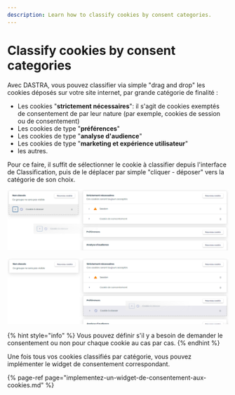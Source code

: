 ```yaml
---
description: Learn how to classify cookies by consent categories.
---
```


# Classify cookies by consent categories

Avec DASTRA, vous pouvez classifier via simple "drag and drop" les cookies déposés sur votre site internet, par grande catégorie de finalité :

* Les cookies "**strictement nécessaires**": il s'agit de cookies exemptés de consentement de par leur nature \(par exemple, cookies de session ou de consentement\)
* Les cookies de type "**préférences**"
* Les cookies de type "**analyse d'audience**"
* Les cookies de type "**marketing et expérience utilisateur**"
* les autres.

Pour ce faire, il suffit de sélectionner le cookie à classifier depuis l'interface de Classification, puis de le déplacer par simple "cliquer - déposer" vers la catégorie de son choix.

![Le cookie &quot;Cookie &#xE0; classer&quot; en cours de classification](../../../.gitbook/assets/image%20%2881%29.png)

![Le cookie &quot;Cookie &#xE0; classer&quot; class&#xE9; dans la cat&#xE9;gorie &quot;Pr&#xE9;f&#xE9;rences&quot;](../../../.gitbook/assets/image%20%28161%29.png)

{% hint style="info" %}
Vous pouvez définir s'il y a besoin de demander le consentement ou non pour chaque cookie au cas par cas.
{% endhint %}

 Une fois tous vos cookies classifiés par catégorie, vous pouvez implémenter le widget de consentement correspondant.

{% page-ref page="implementez-un-widget-de-consentement-aux-cookies.md" %}



